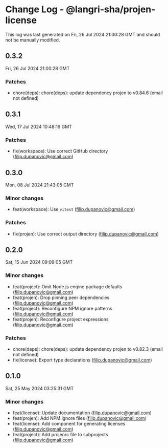 # Change Log - @langri-sha/projen-license

This log was last generated on Fri, 26 Jul 2024 21:00:28 GMT and should not be manually modified.

<!-- Start content -->

## 0.3.2

Fri, 26 Jul 2024 21:00:28 GMT

### Patches

- chore(deps): chore(deps): update dependency projen to v0.84.6 (email not defined)

## 0.3.1

Wed, 17 Jul 2024 10:48:16 GMT

### Patches

- fix(workspace): Use correct GitHub directory (filip.dupanovic@gmail.com)

## 0.3.0

Mon, 08 Jul 2024 21:43:05 GMT

### Minor changes

- feat(workspace): Use `vitest` (filip.dupanovic@gmail.com)

### Patches

- fix(projen): Use correct output directory (filip.dupanovic@gmail.com)

## 0.2.0

Sat, 15 Jun 2024 09:09:05 GMT

### Minor changes

- feat(project): Omit Node.js engine package defaults (filip.dupanovic@gmail.com)
- feat(projen): Drop pinning peer dependencies (filip.dupanovic@gmail.com)
- feat(project): Reconfigure NPM ignore patterns (filip.dupanovic@gmail.com)
- feat(projen): Reconfigure project expressions (filip.dupanovic@gmail.com)

### Patches

- chore(deps): chore(deps): update dependency projen to v0.82.3 (email not defined)
- fix(license): Export type declarations (filip.dupanovic@gmail.com)

## 0.1.0

Sat, 25 May 2024 03:25:31 GMT

### Minor changes

- feat(license): Update documentation (filip.dupanovic@gmail.com)
- feat(projen): Add NPM ignore files (filip.dupanovic@gmail.com)
- feat(license): Add component for generating licenses (filip.dupanovic@gmail.com)
- feat(project): Add projenrc file to subprojects (filip.dupanovic@gmail.com)
